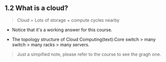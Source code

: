 ## 1.2 What is a cloud?

> Cloud = Lots of storage + compute cycles nearby

- Notice that it's a working answer for this course.


- The topology structure of Cloud Computing(text):Core switch > many switch > many racks > many servers.

> Just a simpified note, please refer to the course to see the gragh one.